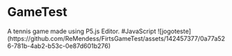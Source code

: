 <h1>GameTest</h1>
<p1>A tennis game made using P5.js Editor.</p1>
#JavaScript
![jogoteste](https://github.com/ReMendess/FirtsGameTest/assets/142457377/0a77a526-781b-4ab2-b53c-0e87d601b276)
